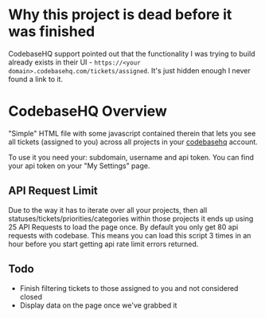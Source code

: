 # Why this project is dead before it was finished

CodebaseHQ support pointed out that the functionality I was trying to build already exists in their UI - `https://<your domain>.codebasehq.com/tickets/assigned`. It's just hidden enough I never found a link to it.

# CodebaseHQ Overview

"Simple" HTML file with some javascript contained therein that lets you see all tickets (assigned to you) across all projects in your [codebasehq](http://codebasehq.com/) account.

To use it you need your: subdomain, username and api token. You can find your api token on your "My Settings" page.

## API Request Limit

Due to the way it has to iterate over all your projects, then all statuses/tickets/priorities/categories within those projects it ends up using 25 API Requests to load the page once. By default you only get 80 api requests with codebase. This means you can load this script 3 times in an hour before you start getting api rate limit errors returned.

## Todo

* Finish filtering tickets to those assigned to you and not considered closed
* Display data on the page once we've grabbed it
